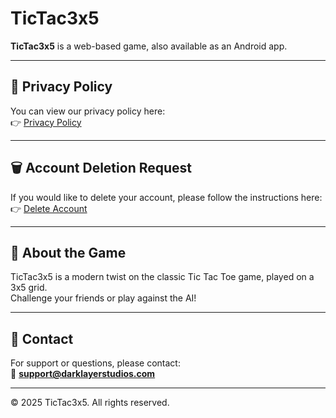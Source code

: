 # TicTac3x5

**TicTac3x5** is a web-based game, also available as an Android app.

---

## 📜 Privacy Policy

You can view our privacy policy here:  
👉 [Privacy Policy](https://spyderonmode.github.io/TicTac3x5/privacy-policy.html)

---

## 🗑️ Account Deletion Request

If you would like to delete your account, please follow the instructions here:  
👉 [Delete Account](https://spyderonmode.github.io/TicTac3x5/delete-account.html)

---

## 📱 About the Game

TicTac3x5 is a modern twist on the classic Tic Tac Toe game, played on a 3x5 grid.  
Challenge your friends or play against the AI!

---

## 🔗 Contact

For support or questions, please contact:  
📧 **support@darklayerstudios.com**

---

© 2025 TicTac3x5. All rights reserved.
